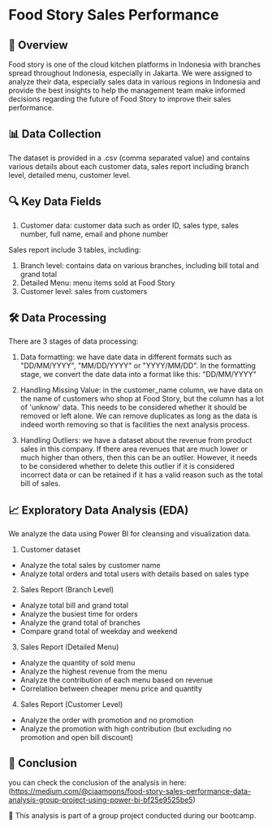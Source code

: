 # Food Story Sales Performance

## 📌 Overview

Food story is one of the cloud kitchen platforms in Indonesia with branches spread throughout Indonesia, especially in Jakarta. We were assigned to analyze their data, especially sales data in various regions in Indonesia and provide the best insights to help the management team make informed decisions regarding the future of Food Story to improve their sales performance.

## 📊 Data Collection

The dataset is provided in a .csv (comma separated value) and contains various details about each customer data, sales report including branch level, detailed menu, customer level. 

## 🔍 Key Data Fields

1. Customer data: customer data such as order ID, sales type, sales number, full name, email and phone number
   
Sales report include 3 tables, including:
1. Branch level: contains data on various branches, including bill total and grand total
2. Detailed Menu: menu items sold at Food Story
3. Customer level: sales from customers

## 🛠️ Data Processing

There are 3 stages of data processing:

1. Data formatting: we have date data in different formats such as "DD/MM/YYYY", "MM/DD/YYYY" or "YYYY/MM/DD". In the formatting stage, we convert the date data into a format like this:    "DD/MM/YYYY"
   
2. Handling Missing Value: in the customer_name column, we have data on the name of customers who shop at Food Story, but the column has a lot of 'unknow' data. This needs to be considered whether it should be removed or left alone. We can remove duplicates as long as the data is indeed worth removing so that is facilities the next analysis process.

3. Handling Outliers: we have a dataset about the revenue from product sales in this company. If there area revenues that are much lower or much higher than others, then this can be an outlier. However, it needs to be considered whether to delete this outlier if it is considered incorrect data or can be retained if it has a valid reason such as the total bill of sales.

## 📈 Exploratory Data Analysis (EDA)

We analyze the data using Power BI for cleansing and visualization data. 

1. Customer dataset
- Analyze the total sales by customer name
- Analyze total orders and total users with details based on sales type

2. Sales Report (Branch Level)
- Analyze total bill and grand total
- Analyze the busiest time for orders
- Analyze the grand total of branches
- Compare grand total of weekday and weekend

3.  Sales Report (Detailed Menu)
- Analyze the quantity of sold menu
- Analyze the highest revenue from the menu
- Analyze the contribution of each menu based on revenue
- Correlation between cheaper menu price and quantity

4. Sales Report (Customer Level)
- Analyze the order with promotion and no promotion
- Analyze the promotion with high contribution (but excluding no promotion and open bill discount)

## 📌 Conclusion
you can check the conclusion of the analysis in here: (https://medium.com/@ciaamoons/food-story-sales-performance-data-analysis-group-project-using-power-bi-bf25e9525be5)

📍 This analysis is part of a group project conducted during our bootcamp.
